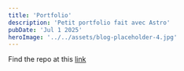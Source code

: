 ```yaml
---
title: 'Portfolio'
description: 'Petit portfolio fait avec Astro'
pubDate: 'Jul 1 2025'
heroImage: '../../assets/blog-placeholder-4.jpg'
---
```


Find the repo at this [link](https://github.com/Fmaxv60/portfolio)
